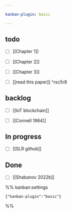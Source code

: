 ```yaml
---

kanban-plugin: basic

---
```


## todo

- [ ] [[Chapter 1]]
- [ ] [[Chapter 2]]
- [ ] [[Chapter 3]]
- [ ] [[read this paper]] ^rsc5r8


## backlog

- [ ] [[IoT blockchain]]
- [ ] [[Connell 1964]]


## In progress

- [ ] [[SLR github]]


## Done

- [ ] [[Shabanov 2022b]]




%% kanban:settings
```
{"kanban-plugin":"basic"}
```
%%